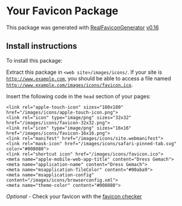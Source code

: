 # Your Favicon Package

This package was generated with [RealFaviconGenerator](https://realfavicongenerator.net/) [v0.16](https://realfavicongenerator.net/change_log#v0.16)

## Install instructions

To install this package:

Extract this package in <code>&lt;web site&gt;/images/icons/</code>. If your site is <code>http://www.example.com</code>, you should be able to access a file named <code>http://www.example.com/images/icons/favicon.ico</code>.

Insert the following code in the `head` section of your pages:

    <link rel="apple-touch-icon" sizes="180x180" href="/images/icons/apple-touch-icon.png">
    <link rel="icon" type="image/png" sizes="32x32" href="/images/icons/favicon-32x32.png">
    <link rel="icon" type="image/png" sizes="16x16" href="/images/icons/favicon-16x16.png">
    <link rel="manifest" href="/images/icons/site.webmanifest">
    <link rel="mask-icon" href="/images/icons/safari-pinned-tab.svg" color="#008080">
    <link rel="shortcut icon" href="/images/icons/favicon.ico">
    <meta name="apple-mobile-web-app-title" content="Dress Gemach">
    <meta name="application-name" content="Dress Gemach">
    <meta name="msapplication-TileColor" content="#00aba9">
    <meta name="msapplication-config" content="/images/icons/browserconfig.xml">
    <meta name="theme-color" content="#008080">

*Optional* - Check your favicon with the [favicon checker](https://realfavicongenerator.net/favicon_checker)